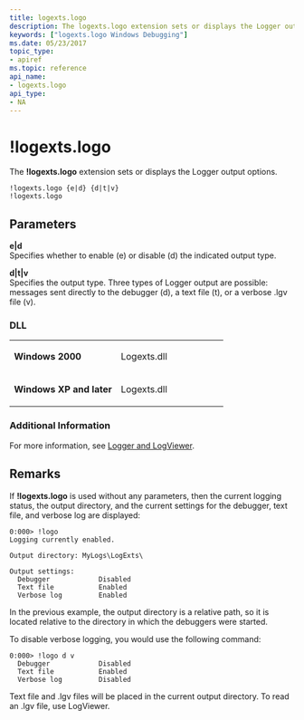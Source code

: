 ```yaml
---
title: logexts.logo
description: The logexts.logo extension sets or displays the Logger output options.
keywords: ["logexts.logo Windows Debugging"]
ms.date: 05/23/2017
topic_type:
- apiref
ms.topic: reference
api_name:
- logexts.logo
api_type:
- NA
---
```


# !logexts.logo


The **!logexts.logo** extension sets or displays the Logger output options.

```dbgcmd
!logexts.logo {e|d} {d|t|v} 
!logexts.logo 
```

## <span id="ddk__logexts_logo_dbg"></span><span id="DDK__LOGEXTS_LOGO_DBG"></span>Parameters


<span id="_______e_d"></span><span id="_______E_D"></span> **e|d**  
Specifies whether to enable (e) or disable (d) the indicated output type.

<span id="_______d_t_v"></span><span id="_______D_T_V"></span> **d|t|v**  
Specifies the output type. Three types of Logger output are possible: messages sent directly to the debugger (d), a text file (t), or a verbose .lgv file (v).

### <span id="DLL"></span><span id="dll"></span>DLL

<table>
<colgroup>
<col width="50%" />
<col width="50%" />
</colgroup>
<tbody>
<tr class="odd">
<td align="left"><p><strong>Windows 2000</strong></p></td>
<td align="left"><p>Logexts.dll</p></td>
</tr>
<tr class="even">
<td align="left"><p><strong>Windows XP and later</strong></p></td>
<td align="left"><p>Logexts.dll</p></td>
</tr>
</tbody>
</table>

 

### Additional Information

For more information, see [Logger and LogViewer](../debugger/logger-and-logviewer.md).

## Remarks

If **!logexts.logo** is used without any parameters, then the current logging status, the output directory, and the current settings for the debugger, text file, and verbose log are displayed:

```dbgcmd
0:000> !logo
Logging currently enabled.

Output directory: MyLogs\LogExts\

Output settings:
  Debugger            Disabled
  Text file           Enabled
  Verbose log         Enabled
```

In the previous example, the output directory is a relative path, so it is located relative to the directory in which the debuggers were started.

To disable verbose logging, you would use the following command:

```dbgcmd
0:000> !logo d v
  Debugger            Disabled
  Text file           Enabled
  Verbose log         Disabled
```

Text file and .lgv files will be placed in the current output directory. To read an .lgv file, use LogViewer.

 

 





